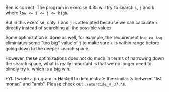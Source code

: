 Ben is correct. The program in exercise 4.35 will
try to search `i`, `j` and `k` where `low <= i <= j <= high`.

But in this exercise, only `i` and `j` is attempted because
we can calculate `k` directly instead of searching all the possible
values.

Some optimization is done as well,
for example, the requirement `hsq >= ksq` eliminiates
some "too big" value of `j` to make sure `k` is within range
before going down to the deeper search space.

However, these optimizations does not do much in terms of
narrowing down the search space, what is really important
is that we no longer need to blindly try `k`, which is a big win.

FYI: I wrote a program in Haskell to demonstrate the similarity
between "list monad" and "amb". Please check out `./exercise_4_37.hs`.
